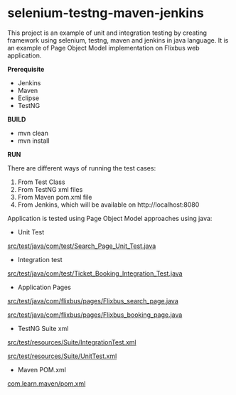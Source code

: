 # selenium-testng-maven-jenkins
This project is an example of unit and integration testing by creating framework using selenium, testng, maven and jenkins in java language. It is an example of Page Object Model implementation on Flixbus web application. 

**Prerequisite**

- Jenkins 
- Maven 
- Eclipse
- TestNG

**BUILD**

* mvn clean 
* mvn install

**RUN**

There are different ways of running the test cases:
1. From Test Class
2. From TestNG xml files 
3. From Maven pom.xml file
4. From Jenkins, which will be available on http://localhost:8080

Application is tested using Page Object Model approaches using java:

- Unit Test

[src/test/java/com/test/Search_Page_Unit_Test.java](https://github.com/robinch93/selenium-testng-maven-jenkins/blob/master/com.learn.maven/src/test/java/com/test/Search_Page_Unit_Test.java)

- Integration test

[src/test/java/com/test/Ticket_Booking_Integration_Test.java](https://github.com/robinch93/selenium-testng-maven-jenkins/blob/master/com.learn.maven/src/test/java/com/test/Ticket_Booking_Integration_Test.java)

- Application Pages

[src/test/java/com/flixbus/pages/Flixbus_search_page.java](https://github.com/robinch93/selenium-testng-maven-jenkins/blob/master/com.learn.maven/src/test/java/com/flixbus/pages/Flixbus_search_page.java)

[src/test/java/com/flixbus/pages/Flixbus_booking_page.java](https://github.com/robinch93/selenium-testng-maven-jenkins/blob/master/com.learn.maven/src/test/java/com/flixbus/pages/Flixbus_booking_page.java)

- TestNG Suite xml

[src/test/resources/Suite/IntegrationTest.xml](https://github.com/robinch93/selenium-testng-maven-jenkins/blob/master/com.learn.maven/src/test/resources/Suite/IntegrationTest.xml)

[src/test/resources/Suite/UnitTest.xml](https://github.com/robinch93/selenium-testng-maven-jenkins/blob/master/com.learn.maven/src/test/resources/Suite/UnitTest.xml)

- Maven POM.xml

[com.learn.maven/pom.xml](https://github.com/robinch93/selenium-testng-maven-jenkins/blob/master/com.learn.maven/pom.xml)









